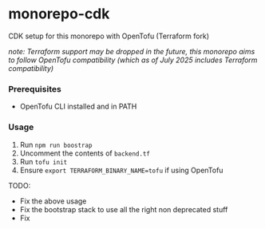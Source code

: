 # monorepo-cdk

CDK setup for this monorepo with OpenTofu (Terraform fork)

_note: Terraform support may be dropped in the future, this monorepo
aims to follow OpenTofu compatibility (which as of July 2025
includes Terraform compatibility)_

### Prerequisites

- OpenTofu CLI installed and in PATH

### Usage

1. Run `npm run boostrap`
1. Uncomment the contents of `backend.tf`
1. Run `tofu init`
1. Ensure `export TERRAFORM_BINARY_NAME=tofu` if using OpenTofu

TODO:

- Fix the above usage
- Fix the bootstrap stack to use all the right non deprecated stuff
- Fix
